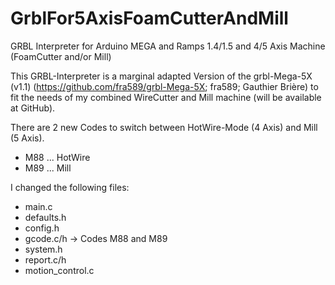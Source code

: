 # GrblFor5AxisFoamCutterAndMill
GRBL Interpreter for Arduino MEGA and Ramps 1.4/1.5 and 4/5 Axis Machine (FoamCutter and/or Mill)

This GRBL-Interpreter is a marginal adapted Version of the grbl-Mega-5X (v1.1) (https://github.com/fra589/grbl-Mega-5X; fra589; Gauthier Brière) to fit the needs of my combined WireCutter and Mill machine (will be available at GitHub).

There are 2 new Codes to switch between HotWire-Mode (4 Axis) and Mill (5 Axis).
- M88 ... HotWire
- M89 ... Mill

I changed the following files:
- main.c
- defaults.h
- config.h
- gcode.c/h -> Codes M88 and M89
- system.h
- report.c/h
- motion_control.c




